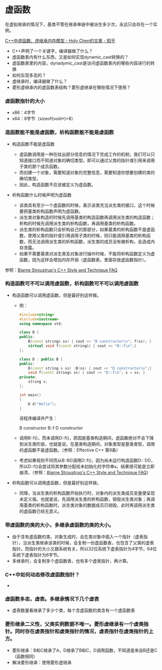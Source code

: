 # 虚函数



在虚拟继承的情况下，基类不管在继承串链中被派生多少次，永远只会存在一个实例。



























[C++中虚函数、虚继承内存模型 - Holy Chen的文章 - 知乎 ](https://zhuanlan.zhihu.com/p/41309205)

- C++声明了一个关键字，编译器做了什么？
- 虚函数表内有什么东西，又是如何实现dynamic_cast转换的？
- 虚函数表里的内容，dynadymic_cast是访问虚函数表内的哪些内容进行的转换
- 如何实现多态的？
- 虚继承时，编译器做了什么？
- 菱形虚继承内的虚函数表结构？菱形虚继承在哪些情况下使用？

### 虚函数指针的大小

- x86：4字节
- x64：8字节（sizeof(void*)=8）

### 造函数能不能是虚函数，析构函数能不能是虚函数

- 构造函数不能是虚函数
  - 虚函数调用是一种在给出部分信息的情况下完成工作的机制，我们可以只知道接口而不知道对象的确切类型。即可以通过父类的指针或引用来调用子类的那个成员函数。
  - 而创建一个对象，需要知道对象的完整信息，需要知道你想要创建的类的确切类型。 
  - 因此，构造函数不应该被定义为虚函数。

- 析构函数什么时候声明为虚函数
  - 该类具有至少一个虚函数的时候，表示该类充当派生类的接口，这个时候要把基类析构函数声明为虚函数。
  - 派生类对象构造的时候先调用基类的构造函数再调用派生类的构造函数；析构的时候先调用派生类的析构函数，再调用基类的析构函数。
  - 派生类的析构函数只会析构自己的那部分，如果基类的析构函数不是虚函数，使用父类的指针或引用调用子类的时候，则只能调用基类的析构函数，而无法调用派生类的析构函数，派生类的成员没有被析构，会造成内存泄露。
  - 如果不需要基类对派生类及对象进行操作时候，不能将析构函数定义为虚函数，因为这样会增加内存开销（虚函数表，里面存放虚函数指针）。

参照：[Bjarne Stroustrup's C++ Style and Technique FAQ](http://www.stroustrup.com/bs_faq2.html#virtual-ctor)

### 构造函数可不可以调用虚函数，析构函数可不可以调用虚函数

- 构造函数可以调用虚函数，但是最好别这样做。

  - 例：

    ```C++
    #include<string>
    #include<iostream>
    using namespace std;
    
    class B {
    public:
    	B(const string& ss) { cout << "B constructor\n"; f(ss); }
    	virtual void f(const string&) { cout << "B::f\n";}
    };
    
    class D : public B {
    public:
    	D(const string & ss) :B(ss) { cout << "D constructor\n";}
    	void f(const string& ss) { cout << "D::f\n"; s = ss; }
    private:
    	string s;
    };
    
    int main()
    {
    	D d("Hello");
    }
    ```

    该程序编译并产生：

    B constructor
    B::f
    D constructor

  - 调用B::f()，而未调用D::f()，原因是基类构造期间，虚函数绝对不会下降到派生类阶层，也就是说，在基类构造期间，对象类型是基类类型，调用的虚函数不是虚函数。（参照：Effective C++ 第9条）

  - 考虑如果规则不同而从B::B()调用D::f()，因为尚未运行构造函数D:: D()，所以D::f()会尝试将其参数分配给未初始化的字符串s。结果很可能是立即崩溃。（参照：[Bjarne Stroustrup's C++ Style and Technique FAQ](http://www.stroustrup.com/bs_faq2.html#vcall)）

- 析构函数可以调用虚函数，但是最好别这样做。

  - 同理，当派生类的析构函数开始执行时，对象内的派生类成员变量便呈现未定义值。也就是说，先调用派生类的析构函数，销毁派生类对象；再调用基类的析构函数时，派生类对象的数据成员已销毁，此时再调用派生类的虚函数已经无意义。

### 带虚函数的类的大小，多继承虚函数的类的大小。

- 由于含有虚函数的类，对象生成时，会在类对象中插入一个指针（虚表指针），当派生类继承该类的时候，会复制一份虚函数表，也包含了父类的虚表指针。而指针的大小又跟系统有关，所以32位系统下虚表指针为4字节，64位系统下虚表指针为8字节。
- 多继承时，会复制多个虚函数表，也有多个虚表指针，再计算。

### C++中如何动态修改虚函数指针？

- 

### 虚函数多态，虚表。多继承情况下几个虚表

- 虚表数量看继承了多少个类，每个含虚函数的类含有一个虚函数表

### 菱形继承二义性，父类实例数据不唯一。菱形虚继承有一个虚类指针。同时存在虚表指针和虚类指针的情况，虚表指针在虚类指针的上方。

- 菱形继承：B和C继承了A，D继承了B和C，D调用函数，不知道是来自B还是C（函数相同）
- 解决菱形继承：使用菱形虚继承